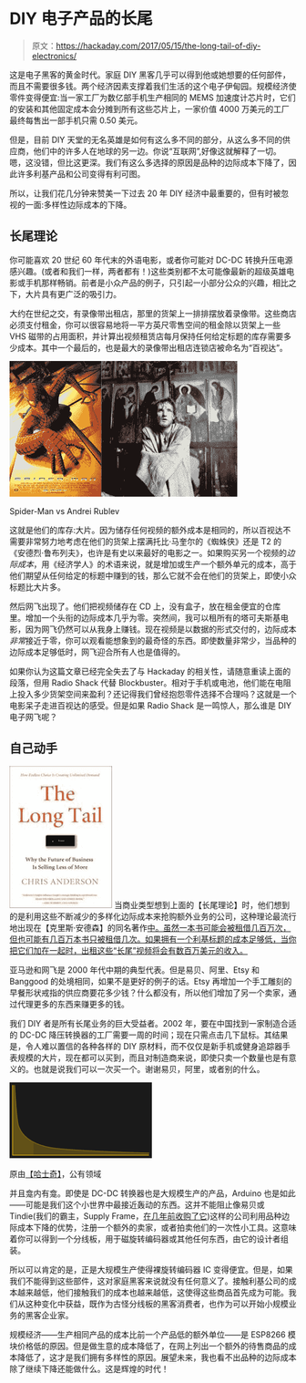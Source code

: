 # DIY 电子产品的长尾

> 原文：<https://hackaday.com/2017/05/15/the-long-tail-of-diy-electronics/>

这是电子黑客的黄金时代。家庭 DIY 黑客几乎可以得到他或她想要的任何部件，而且不需要很多钱。两个经济因素支撑着我们生活的这个电子伊甸园。规模经济使零件变得便宜:当一家工厂为数亿部手机生产相同的 MEMS 加速度计芯片时，它们的安装和其他固定成本会分摊到所有这些芯片上，一家价值 4000 万美元的工厂最终每售出一部手机只需 0.50 美元。

但是，目前 DIY 天堂的无名英雄是如何有这么多不同的部分，从这么多不同的供应商，他们中的许多人在地球的另一边。你说“互联网”,好像这就解释了一切。嗯，这没错，但比这更深。我们有这么多选择的原因是品种的边际成本下降了，因此许多利基产品和公司变得有利可图。

所以，让我们花几分钟来赞美一下过去 20 年 DIY 经济中最重要的，但有时被忽视的一面:多样性边际成本的下降。

## 长尾理论

你可能喜欢 20 世纪 60 年代末的外语电影，或者你可能对 DC-DC 转换升压电源感兴趣。(或者和我们一样，两者都有！)这些类别都不太可能像最新的超级英雄电影或手机那样畅销。前者是小众产品的例子，只引起一小部分公众的兴趣，相比之下，大片具有更广泛的吸引力。

大约在世纪之交，有录像带出租店，那里的货架上一排排摆放着录像带。这些商店必须支付租金，你可以很容易地将一平方英尺零售空间的租金除以货架上一些 VHS 磁带的占用面积，并计算出视频租赁店每月保持任何给定标题的库存需要多少成本。其中一个最后的，也是最大的录像带出租店连锁店被命名为“百视达”。

[![](img/5567b76a8a65c4618c5f75bf15e53be3.png)](https://hackaday.com/wp-content/uploads/2017/04/spiderman-vs-andrei.png)

Spider-Man vs Andrei Rublev

这就是他们的库存:大片。因为储存任何视频的额外成本是相同的，所以百视达不需要非常努力地考虑在他们的货架上摆满托比·马奎尔的《蜘蛛侠》还是 T2 的《安德烈·鲁布列夫》，也许是有史以来最好的电影之一。如果购买另一个视频的*边际成本*，用《经济学人》的术语来说，就是增加或生产一个额外单元的成本，高于他们期望从任何给定的标题中赚到的钱，那么它就不会在他们的货架上，即使小众标题比大片多。

然后网飞出现了。他们把视频储存在 CD 上，没有盒子，放在租金便宜的仓库里。增加一个头衔的边际成本几乎为零。突然间，我可以租所有的塔可夫斯基电影，因为网飞仍然可以从我身上赚钱。现在视频是以数据的形式交付的，边际成本*非常*接近于零，你可以观看能想象到的最奇怪的东西。即使数量非常少，当品种的边际成本足够低时，网飞迎合所有人也是值得的。

如果你认为这篇文章已经完全失去了与 Hackaday 的相关性，请随意重读上面的段落，但用 Radio Shack 代替 Blockbuster。相对于手机或电池，他们能在电阻上投入多少货架空间来盈利？还记得我们曾经抱怨零件选择不合理吗？这就是一个电影呆子走进百视达的感受。但是如果 Radio Shack 是一鸣惊人，那么谁是 DIY 电子网飞呢？

## 自己动手

[![](img/33aa2bfe710834cda147e0730e32dc94.png)](https://hackaday.com/wp-content/uploads/2017/04/the_long_tail_bookcover.jpg) 当商业类型想到上面的【长尾理论】时，他们想到的是利用这些不断减少的多样化边际成本来抢购额外业务的公司，这种理论最流行地出现在【克里斯·安德森】的同名著作[中。虽然一本书可能会被租借几百万次，但也可能有几百万本书只被租借几次。如果拥有一个利基标题的成本足够低，当你把它们加在一起时，出租这些“长尾”视频将会有数百万美元的收入。](https://www.amazon.com/Long-Tail-Future-Business-Selling/dp/1401309666)

亚马逊和网飞是 2000 年代中期的典型代表。但是易贝、阿里、Etsy 和 Banggood 的处境相同，如果不是更好的例子的话。Etsy 再增加一个手工雕刻的早餐形状戒指的供应商要花多少钱？什么都没有，所以他们增加了另一个卖家，通过代理更多的东西来赚更多的钱。

我们 DIY 者是所有长尾业务的巨大受益者。2002 年，要在中国找到一家制造合适的 DC-DC 降压转换器的工厂需要一周的时间；现在只需点击几下鼠标。其结果是，令人难以置信的各种各样的 DIY 原材料，而不仅仅是新手机或健身追踪器手表规模的大片，现在都可以买到，而且对制造商来说，即使只卖一个数量也是有意义的。也就是说我们可以一次买一个。谢谢易贝，阿里，或者别的什么。

[![](img/e991bcfc06b1041b7f3e0893f7b4406d.png)](https://hackaday.com/wp-content/uploads/2017/04/long_tail.png) 

原由[【哈士奇】](https://en.wikipedia.org/wiki/Long_tail#/media/File:Long_tail.svg)，公有领域

并且龛内有龛。即使是 DC-DC 转换器也是大规模生产的产品，Arduino 也是如此——可能是我们这个小世界中最接近轰动的东西。这并不能阻止像易贝或 Tindie(我们的霸主，Supply Frame，[在几年前收购了它](http://hackaday.com/2015/08/05/tindie-becomes-a-part-of-the-hackaday-family/))这样的公司利用品种边际成本下降的优势，注册一个额外的卖家，或者拍卖他们的一次性小工具。这意味着你可以得到一个分线板，用于磁旋转编码器或其他任何东西，由它的设计者组装。

所以可以肯定的是，正是大规模生产使得裸旋转编码器 IC 变得便宜。但是，如果我们不能得到这些部件，这对家庭黑客来说就没有任何意义了。接触利基公司的成本越来越低，他们接触我们的成本也越来越低，这使得这些商品首先成为可能。我们从这种变化中获益，既作为古怪分线板的黑客消费者，也作为可以开始小规模业务的黑客企业家。

规模经济——生产相同产品的成本比前一个产品低的额外单位——是 ESP8266 模块价格低的原因。但是做生意的成本降低了，在网上列出一个额外的待售商品的成本降低了，这才是我们拥有多样性的原因。展望未来，我也看不出品种的边际成本除了继续下降还能做什么。这是辉煌的时代！